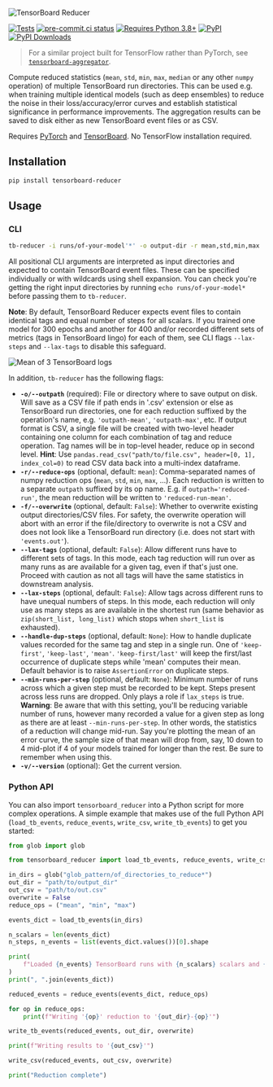 ![TensorBoard Reducer](https://raw.githubusercontent.com/janosh/tensorboard-reducer/main/assets/tensorboard-reducer.svg)

[![Tests](https://github.com/janosh/tensorboard-reducer/workflows/Tests/badge.svg)](https://github.com/janosh/tensorboard-reducer/actions)
[![pre-commit.ci status](https://results.pre-commit.ci/badge/github/janosh/tensorboard-reducer/main.svg)](https://results.pre-commit.ci/latest/github/janosh/tensorboard-reducer/main)
[![Requires Python 3.8+](https://img.shields.io/badge/Python-3.8+-blue.svg)](https://python.org/downloads)
[![PyPI](https://img.shields.io/pypi/v/tensorboard-reducer)](https://pypi.org/project/tensorboard-reducer)
[![PyPI Downloads](https://img.shields.io/pypi/dm/tensorboard-reducer)](https://pypistats.org/packages/tensorboard-reducer)

> For a similar project built for TensorFlow rather than PyTorch, see [`tensorboard-aggregator`](https://github.com/Spenhouet/tensorboard-aggregator).

Compute reduced statistics (`mean`, `std`, `min`, `max`, `median` or any other `numpy` operation) of multiple TensorBoard run directories. This can be used e.g. when training multiple identical models (such as deep ensembles) to reduce the noise in their loss/accuracy/error curves and establish statistical significance in performance improvements. The aggregation results can be saved to disk either as new TensorBoard event files or as CSV.

Requires [PyTorch](https://pypi.org/project/torch) and [TensorBoard](https://pypi.org/project/tensorboard). No TensorFlow installation required.

## Installation

```sh
pip install tensorboard-reducer
```

## Usage

### CLI

```sh
tb-reducer -i runs/of-your-model'*' -o output-dir -r mean,std,min,max
```

All positional CLI arguments are interpreted as input directories and expected to contain TensorBoard event files. These can be specified individually or with wildcards using shell expansion. You can check you're getting the right input directories by running `echo runs/of-your-model*` before passing them to `tb-reducer`.

**Note**: By default, TensorBoard Reducer expects event files to contain identical tags and equal number of steps for all scalars. If you trained one model for 300 epochs and another for 400 and/or recorded different sets of metrics (tags in TensorBoard lingo) for each of them, see CLI flags `--lax-steps` and `--lax-tags` to disable this safeguard.

![Mean of 3 TensorBoard logs](https://raw.githubusercontent.com/janosh/tensorboard-reducer/main/assets/3-runs-mean.png)

In addition, `tb-reducer` has the following flags:

- **`-o/--outpath`** (required): File or directory where to save output on disk. Will save as a CSV file if path ends in '.csv' extension or else as TensorBoard run directories, one for each reduction suffixed by the operation's name, e.g. `'outpath-mean'`, `'outpath-max'`, etc. If output format is CSV, a single file will be created with two-level header containing one column for each combination of tag and reduce operation. Tag names will be in top-level header, reduce op in second level. **Hint**: Use `pandas.read_csv("path/to/file.csv", header=[0, 1], index_col=0)` to read CSV data back into a multi-index dataframe.
- **`-r/--reduce-ops`** (optional, default: `mean`): Comma-separated names of numpy reduction ops (`mean`, `std`, `min`, `max`, ...). Each reduction is written to a separate `outpath` suffixed by its op name. E.g. if `outpath='reduced-run'`, the mean reduction will be written to `'reduced-run-mean'`.
- **`-f/--overwrite`** (optional, default: `False`): Whether to overwrite existing output directories/CSV files. For safety, the overwrite operation will abort with an error if the file/directory to overwrite is not a CSV and does not look like a TensorBoard run directory (i.e. does not start with `'events.out'`).
- **`--lax-tags`** (optional, default: `False`): Allow different runs have to different sets of tags. In this mode, each tag reduction will run over as many runs as are available for a given tag, even if that's just one. Proceed with caution as not all tags will have the same statistics in downstream analysis.
- **`--lax-steps`** (optional, default: `False`): Allow tags across different runs to have unequal numbers of steps. In this mode, each reduction will only use as many steps as are available in the shortest run (same behavior as `zip(short_list, long_list)` which stops when `short_list` is exhausted).
- **`--handle-dup-steps`** (optional, default: `None`): How to handle duplicate values recorded for the same tag and step in a single run. One of `'keep-first'`, `'keep-last'`, `'mean'`. `'keep-first/last'` will keep the first/last occurrence of duplicate steps while 'mean' computes their mean. Default behavior is to raise `AssertionError` on duplicate steps.
- **`--min-runs-per-step`** (optional, default: `None`): Minimum number of runs across which a given step must be recorded to be kept. Steps present across less runs are dropped. Only plays a role if `lax_steps` is true. **Warning**: Be aware that with this setting, you'll be reducing variable number of runs, however many recorded a value for a given step as long as there are at least `--min-runs-per-step`. In other words, the statistics of a reduction will change mid-run. Say you're plotting the mean of an error curve, the sample size of that mean will drop from, say, 10 down to 4 mid-plot if 4 of your models trained for longer than the rest. Be sure to remember when using this.
- **`-v/--version`** (optional): Get the current version.

### Python API

You can also import `tensorboard_reducer` into a Python script for more complex operations. A simple example that makes use of the full Python API (`load_tb_events`, `reduce_events`, `write_csv`, `write_tb_events`) to get you started:

```py
from glob import glob

from tensorboard_reducer import load_tb_events, reduce_events, write_csv, write_tb_events

in_dirs = glob("glob_pattern/of_directories_to_reduce*")
out_dir = "path/to/output_dir"
out_csv = "path/to/out.csv"
overwrite = False
reduce_ops = ("mean", "min", "max")

events_dict = load_tb_events(in_dirs)

n_scalars = len(events_dict)
n_steps, n_events = list(events_dict.values())[0].shape

print(
    f"Loaded {n_events} TensorBoard runs with {n_scalars} scalars and {n_steps} steps each"
)
print(", ".join(events_dict))

reduced_events = reduce_events(events_dict, reduce_ops)

for op in reduce_ops:
    print(f"Writing '{op}' reduction to '{out_dir}-{op}'")

write_tb_events(reduced_events, out_dir, overwrite)

print(f"Writing results to '{out_csv}'")

write_csv(reduced_events, out_csv, overwrite)

print("Reduction complete")
```
